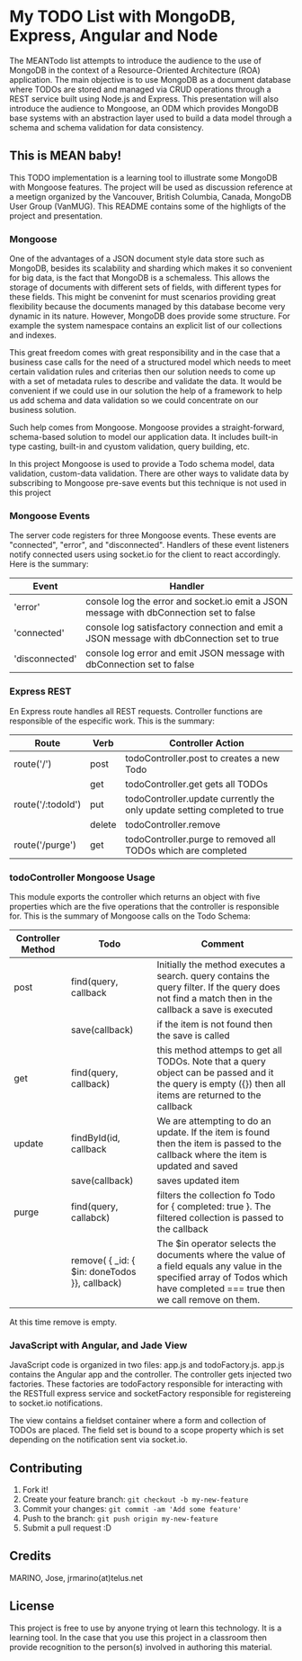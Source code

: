 # My TODO List with MongoDB, Express, Angular and Node

The MEANTodo list attempts to introduce the audience to the use of MongoDB in the context of a 
Resource-Oriented Architecture (ROA) application. The main objective is to use MongoDB as a document 
database where TODOs are stored and managed via CRUD operations through a REST service built using Node.js 
and Express. This presentation will also introduce the audience to Mongoose, an ODM which provides 
MongoDB base systems with an abstraction layer used to build a data model through a schema and schema 
validation for data consistency.

## This is MEAN baby!
This TODO implementation is a learning tool to illustrate some MongoDB with Mongoose features.  The project 
will be used as discussion reference at a meetign organized by the Vancouver, British Columbia, Canada, MongoDB 
User Group (VanMUG).  This README contains some of the highligts of the project and presentation.

### Mongoose
One of the advantages of a JSON document style data store such as MongoDB, besides its scalability and sharding 
which makes it so convenient for big data, is the fact that MongoDB is a schemaless.  This allows the storage of 
documents with different sets of fields, with different types for these fields.  This might be convenint for must scenarios
providing great flexibility because the documents managed by this database become very dynamic in its nature.  However, MongoDB does provide some structure.  For example the system namespace contains an explicit list of our collections and indexes.

This great freedom comes with great responsibility and in the case that a business case calls for the need of a structured model which needs to meet certain validation rules and criterias then our solution needs to come up with a set of metadata rules to describe and validate the data.  It would be convenient if we could use in our solution the help of a framework to help us add schema and data validation so we could concentrate on our business solution.

Such help comes from Mongoose.  Mongoose provides a straight-forward, schema-based solution to model our application data. It includes built-in type casting, built-in and cyustom validation, query building, etc.

In this project Mongoose is used to provide a Todo schema model, data validation, custom-data validation.  There are other ways to validate data by subscribing to Mongoose pre-save events but this technique is not used in this project

### Mongoose Events
The server code registers for three Mongoose events.  These events are "connected", "error", and "disconnected".  Handlers of these event listeners notify connected users using socket.io for the client to react accordingly.  Here is the summary:

| Event          | Handler                                          |
|---------------|------------------------------------------------|
| 'error' | console log the error and socket.io emit a JSON message with dbConnection set to false  |
| 'connected'        | console log satisfactory connection and emit a JSON message with dbConnection set to true  |
| 'disconnected'        | console log error and emit JSON message with dbConnection set to false |

### Express REST
En Express route handles all REST requests. Controller functions are responsible of the especific work.  This is the summary:

| Route | Verb | Controller Action |
|-------|------|-------------------|
| route('/') | post | todoController.post  to creates a new Todo |
|            | get | todoController.get  gets all TODOs |
| route('/:todoId') | put | todoController.update currently the only update setting completed to true  |
|                |  delete | todoController.remove |
| route('/purge') | get | todoController.purge to removed all TODOs which are completed |

### todoController Mongoose Usage
This module exports the controller which returns an object with five properties which are the five operations that the controller is responsible for.  This is the summary of Mongoose calls on the Todo Schema:

| Controller Method | Todo | Comment |
|-------------------|------|---------|
| post | find(query, callback| Initially the method executes a search.  query contains the query filter. If the query does not find a match then in the callback a save is executed |
|  | save(callback) | if the item is not found then the save is called |
| get | find(query, callback) | this method attemps to get all TODOs.  Note that a query object can be passed and it the query is empty ({}) then all items are returned to the callback |
| update | findById(id, callback | We are attempting to do an update.  If the item is found then the item is passed to the callback where the item is updated and saved |
|  | save(callback) | saves updated item |
| purge | find(query, callabck) | filters the collection fo Todo for { completed: true  }.  The filtered collection is passed to the callback |
|  | remove( { _id: { $in: doneTodos }}, callback) | The $in operator selects the documents where the value of a field equals any value in the specified array of Todos which have completed ===  true then we call remove on them.  |

At this time remove is empty.

### JavaScript with Angular, and Jade View
JavaScript code is organized in two files: app.js and todoFactory.js.  app.js contains the Angular app and the controller.  The controller gets injected two factories.  These factories are todoFactory responsible for interacting with the RESTfull express service and socketFactory responsible for registereing to socket.io notifications.

The view contains a fieldset container where a form and collection of TODOs are placed.  The field set is bound to a scope property which is set depending on the notification sent via socket.io.  


## Contributing

1. Fork it!
2. Create your feature branch: `git checkout -b my-new-feature`
3. Commit your changes: `git commit -am 'Add some feature'`
4. Push to the branch: `git push origin my-new-feature`
5. Submit a pull request :D

## Credits

MARINO, Jose, jrmarino(at)telus.net 

## License

This project is free to use by anyone trying ot learn this technology.  It is a learning tool.  In the case that you use
this project in a classroom then provide recognition to the person(s) involved in authoring this material.
